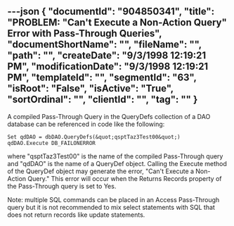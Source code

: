---json
{
  "documentId": "904850341",
  "title": "PROBLEM: &quot;Can't Execute a Non-Action Query&quot; Error with Pass-Through Queries",
  "documentShortName": "",
  "fileName": "",
  "path": "",
  "createDate": "9/3/1998 12:19:21 PM",
  "modificationDate": "9/3/1998 12:19:21 PM",
  "templateId": "",
  "segmentId": "63",
  "isRoot": "False",
  "isActive": "True",
  "sortOrdinal": "",
  "clientId": "",
  "tag": ""
}
---

A compiled Pass-Through Query in the QueryDefs collection of a DAO database can be referenced in code like the following:

    Set qdDAO = dbDAO.QueryDefs(&quot;qsptTaz3Test00&quot;)
    qdDAO.Execute DB_FAILONERROR

where &quot;qsptTaz3Test00&quot; is the name of the compiled Pass-Through query and &quot;qdDAO&quot; is the name of a QueryDef object. Calling the Execute method of the QueryDef object may generate the error, &quot;Can't Execute a Non-Action Query.&quot; This error will occur when the Returns Records property of the Pass-Through query is set to Yes.

Note: multiple SQL commands can be placed in an Access Pass-Through query but it is not recommended to mix select statements with SQL that does not return records like update statements.
